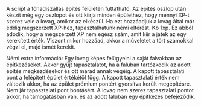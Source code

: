 A script a főhadiszállás építés felületén futtatható. Az építés oszlop után készít még egy oszlopot és ott kiírja minden épülethez, hogy mennyi XP-t szerez vele a lovag, amikor az elkészül.
Ha ezt hozzáadjuk a lovag által már eddig megszerzett XP-hez, tapasztalhatunk némi eltérést. Kb 1xp. Ez abból adódik, hogy a megszerzett XP nem egész szám, amit kiír a játék az egy kerekített érték. Viszont mikor hozzáad, akkor a műveletet a tört számokkal végzi el, majd ismét kerekít.

Némi extra információ:
Egy lovag képes felügyelni a saját falvakban az építkezéseket.
Akkor gyűjt tapasztalatot, ha a faluban tartózkodik az adott építés megkezdésekor és ott marad annak végéig.
A kapott tapasztalati pont a felépített épület értékétől függ.
A kapott tapasztalati érték nem változik akkor, ha az épület prémium pontért gyorsítva került megépítésre.
Nem jár tapasztalati pont bontásért.
A lovag nem szerez tapasztalati pontot akkor, ha támogatásban van, és az adott faluban egy építkezés befejeződik.
